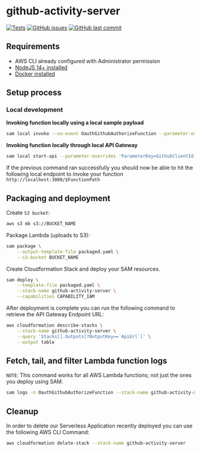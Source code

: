 # github-activity-server

[![Tests](https://github.com/Dasmicrobot/github-activity-server/actions/workflows/test.yml/badge.svg?branch=master)](https://github.com/Dasmicrobot/github-activity-server/actions/workflows/test.yml)
[![GitHub issues](https://img.shields.io/github/issues/Dasmicrobot/github-activity-server.svg)](https://github.com/Dasmicrobot/github-activity-server/issues)
[![GitHub last commit](https://img.shields.io/github/last-commit/Dasmicrobot/github-activity-server.svg)](https://github.com/Dasmicrobot/github-activity-server/commits/master)

## Requirements

* AWS CLI already configured with Administrator permission
* [NodeJS 14+ installed](https://nodejs.org/en/download/releases/)
* [Docker installed](https://www.docker.com/community-edition)

## Setup process

### Local development

**Invoking function locally using a local sample payload**

```bash
sam local invoke --no-event OauthGithubAuthorizeFunction --parameter-overrides ParameterKey=GithubClientId,ParameterValue=foobar
```
 
**Invoking function locally through local API Gateway**

```bash
sam local start-api --parameter-overrides 'ParameterKey=GithubClientId,ParameterValue=XXXXXXX ParameterKey=GithubClientSecret,ParameterValue=XXXXXXX ParameterKey=GithubOatuhCallbackUrl,ParameterValue=http://127.0.0.1:8080/callback.html'
```

If the previous command ran successfully you should now be able to hit the following local endpoint to invoke your function `http://localhost:3000/$FunctionPath`

## Packaging and deployment


Create `S3 bucket`:
```bash
aws s3 mb s3://BUCKET_NAME
```

Package Lambda (uploads to S3):

```bash
sam package \
    --output-template-file packaged.yaml \
    --s3-bucket BUCKET_NAME
```

Create Cloudformation Stack and deploy your SAM resources.

```bash
sam deploy \
    --template-file packaged.yaml \
    --stack-name github-activity-server \
    --capabilities CAPABILITY_IAM
```

After deployment is complete you can run the following command to retrieve the API Gateway Endpoint URL:
```bash
aws cloudformation describe-stacks \
    --stack-name github-activity-server \
    --query 'Stacks[].Outputs[?OutputKey==`ApiUrl`]' \
    --output table
``` 

## Fetch, tail, and filter Lambda function logs

`NOTE`: This command works for all AWS Lambda functions; not just the ones you deploy using SAM.

```bash
sam logs -n OauthGithubAuthorizeFunction --stack-name github-activity-server --tail
```

## Cleanup

In order to delete our Serverless Application recently deployed you can use the following AWS CLI Command:

```bash
aws cloudformation delete-stack --stack-name github-activity-server
```
